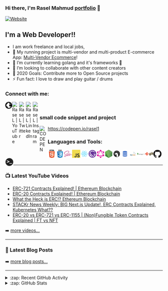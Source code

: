 ### Hi there, I'm Rasel Mahmud [portfolio][website] 👋

[![Website](https://img.shields.io/website?label=RaseL.com&style=for-the-badge&url=https%3A%2F%2FRaseL.com)](https://rasel-code-dev.vercel.app)
<!-- [![Twitter Follow](https://img.shields.io/twitter/follow/RaseL?color=1DA1F2&logo=twitter&style=for-the-badge)](https://twitter.com/intent/follow?original_referer=https%3A%2F%2Fgithub.com%2FRaseL&screen_name=RaseL) -->

## I'm a Web Developer!!
- I am work freelance and local jobs,
- 🔭 My running project is multi-vendor and multi-product E-commerce App: [Multi-Vendor Ecommerce][course]!
- 🌱 I’m currently learning golang and it's frameworks 🤣
- 👯 I’m looking to collaborate with other content creators
- 🥅 2020 Goals: Contribute more to Open Source projects
- ⚡ Fun fact: I love to draw and play guitar / drums

### Connect with me:

[<img align="left" alt="RaseL.com" width="22px" src="https://raw.githubusercontent.com/iconic/open-iconic/master/svg/globe.svg" />][website]
[<img align="left" alt="RaseL | YouTube" width="22px" src="https://cdn.jsdelivr.net/npm/simple-icons@v3/icons/youtube.svg" />][youtube]
[<img align="left" alt="RaseL | Twitter" width="22px" src="https://cdn.jsdelivr.net/npm/simple-icons@v3/icons/twitter.svg" />][twitter]
[<img align="left" alt="RaseL | LinkedIn" width="22px" src="https://cdn.jsdelivr.net/npm/simple-icons@v3/icons/linkedin.svg" />][linkedin]
[<img align="left" alt="RaseL | Instagram" width="22px" src="https://cdn.jsdelivr.net/npm/simple-icons@v3/icons/instagram.svg" />][instagram]

<br />

### small code snippet and project
https://codepen.io/rasel1
[<img align="left" alt="CODEPEN" width="26px" src="https://cpwebassets.codepen.io/assets/favicon/apple-touch-icon-5ae1a0698dcc2402e9712f7d01ed509a57814f994c660df9f7a952f3060705ee.png" />][webdevplaylist]
<br />

### Languages and Tools:


[<img align="left" alt="HTML5" width="26px" src="https://raw.githubusercontent.com/github/explore/80688e429a7d4ef2fca1e82350fe8e3517d3494d/topics/html/html.png" />][webdevplaylist]
[<img align="left" alt="CSS3" width="26px" src="https://raw.githubusercontent.com/github/explore/80688e429a7d4ef2fca1e82350fe8e3517d3494d/topics/css/css.png" />][cssplaylist]
[<img align="left" alt="Sass" width="26px" src="https://raw.githubusercontent.com/github/explore/80688e429a7d4ef2fca1e82350fe8e3517d3494d/topics/sass/sass.png" />][cssplaylist]
[<img align="left" alt="JavaScript" width="26px" src="https://raw.githubusercontent.com/github/explore/80688e429a7d4ef2fca1e82350fe8e3517d3494d/topics/javascript/javascript.png" />][jsplaylist]
[<img align="left" alt="React" width="26px" src="https://raw.githubusercontent.com/github/explore/80688e429a7d4ef2fca1e82350fe8e3517d3494d/topics/react/react.png" />][reactplaylist]
[<img align="left" alt="Gatsby" width="26px" src="https://raw.githubusercontent.com/github/explore/e94815998e4e0713912fed477a1f346ec04c3da2/topics/gatsby/gatsby.png" />][webdevplaylist]
[<img align="left" alt="GraphQL" width="26px" src="https://raw.githubusercontent.com/github/explore/80688e429a7d4ef2fca1e82350fe8e3517d3494d/topics/graphql/graphql.png" />][webdevplaylist]
[<img align="left" alt="Node.js" width="26px" src="https://raw.githubusercontent.com/github/explore/80688e429a7d4ef2fca1e82350fe8e3517d3494d/topics/nodejs/nodejs.png" />][webdevplaylist]
[<img align="left" alt="Deno" width="26px" src="https://raw.githubusercontent.com/github/explore/361e2821e2dea67711cde99c9c40ed357061cf27/topics/deno/deno.png" />][webdevplaylist]
[<img align="left" alt="SQL" width="26px" src="https://raw.githubusercontent.com/github/explore/80688e429a7d4ef2fca1e82350fe8e3517d3494d/topics/sql/sql.png" />][webdevplaylist]
[<img align="left" alt="MySQL" width="26px" src="https://raw.githubusercontent.com/github/explore/80688e429a7d4ef2fca1e82350fe8e3517d3494d/topics/mysql/mysql.png" />][webdevplaylist]
[<img align="left" alt="MongoDB" width="26px" src="https://raw.githubusercontent.com/github/explore/80688e429a7d4ef2fca1e82350fe8e3517d3494d/topics/mongodb/mongodb.png" />][webdevplaylist]
[<img align="left" alt="Git" width="26px" src="https://raw.githubusercontent.com/github/explore/80688e429a7d4ef2fca1e82350fe8e3517d3494d/topics/git/git.png" />][webdevplaylist]
[<img align="left" alt="GitHub" width="26px" src="https://raw.githubusercontent.com/github/explore/78df643247d429f6cc873026c0622819ad797942/topics/github/github.png" />][webdevplaylist]
[<img align="left" alt="Terminal" width="26px" src="https://raw.githubusercontent.com/github/explore/80688e429a7d4ef2fca1e82350fe8e3517d3494d/topics/terminal/terminal.png" />][webdevplaylist]

<br />
<br />

---

### 📺 Latest YouTube Videos

<!-- YOUTUBE:START -->
- [ERC-721 Contracts Explained! | Ethereum Blockchain](https://www.youtube.com/watch?v=UCQaEbIyHcM)
- [ERC-20 Contracts Explained! | Ethereum Blockchain](https://www.youtube.com/watch?v=v5BPna3v1Pw)
- [What the Heck is ERC!? Ethereum Blockchain](https://www.youtube.com/watch?v=hf-Qk0Hx00E)
- [STACKr News Weekly: BIG Next.js Update!, ERC Contracts Explained, Kubernetes What??](https://www.youtube.com/watch?v=PaSCBCWtZnE)
- [ERC-20 vs ERC-721 vs ERC-1155 | &lpar;Non&rpar;Fungible Token Contracts Explained | FT vs NFT](https://www.youtube.com/watch?v=_rxHurlszUE)
<!-- YOUTUBE:END -->

➡️ [more videos...](https://youtube.com/RaseL)

---

### 📕 Latest Blog Posts

<!-- BLOG-POST-LIST:START -->
<!-- BLOG-POST-LIST:END -->

➡️ [more blog posts...](https://RaseL.com)

---

<details>
  <summary>:zap: Recent GitHub Activity</summary>
  
<!--START_SECTION:activity-->
1. 🗣 Commented on [#833](https://github.com/gregberge/loadable-components/issues/833) in [gregberge/loadable-components](https://github.com/gregberge/loadable-components)
2. ❗️ Opened issue [#1](https://github.com/zackify/moovite/issues/1) in [zackify/moovite](https://github.com/zackify/moovite)
3. ❗️ Opened issue [#6123](https://github.com/vitejs/vite/issues/6123) in [vitejs/vite](https://github.com/vitejs/vite)
4. 🗣 Commented on [#11](https://github.com/RaseL/free-developer-resources/issues/11) in [RaseL/free-developer-resources](https://github.com/RaseL/free-developer-resources)
5. 🎉 Merged PR [#10](https://github.com/RaseL/free-developer-resources/pull/10) in [RaseL/free-developer-resources](https://github.com/RaseL/free-developer-resources)
<!--END_SECTION:activity-->

</details>

<details>
  <summary>:zap: GitHub Stats</summary>

  <img align="left" alt="RaseL's GitHub Stats" src="https://github-readme-stats.RaseL.vercel.app/api?username=RaseL&show_icons=true&hide_border=true" />

</details>

<!-- This like variable -->
[website]: https://rasel-code-dev.vercel.app
[course]: ""
[twitter]: https://twitter.com/rase-code-dev
[youtube]: https://youtube.com/rasel-code-dev
[instagram]: https://instagram.com/RaseL
[linkedin]: https://linkedin.com/in/rasel-code-dev
[webdevplaylist]: https://www.youtube.com/playlist?list=PLkwxH9e_vrAJ0WbEsFA9W3I1W-g_BTsbt
[jsplaylist]: https://www.youtube.com/playlist?list=PLkwxH9e_vrALRJKu7wfXby3MKeflhTu6B
[cssplaylist]: https://www.youtube.com/playlist?list=PLkwxH9e_vrALSdvZuEh6gqQdmDoDIoqz4
[reactplaylist]: https://www.youtube.com/playlist?list=PLkwxH9e_vrAK4TdffpxKY3QGyHCpxFcQ0
